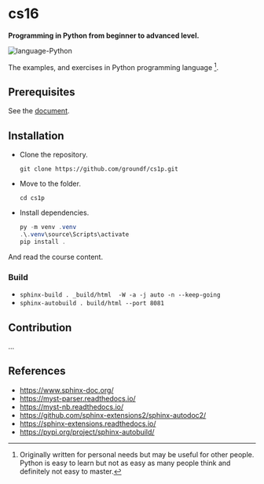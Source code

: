 # cs16

**Programming in Python from beginner to advanced level.**

![language-Python](https://img.shields.io/badge/language-Python-blue.svg)

The examples, and exercises in Python programming language [^1]. 

[^1]: Originally written for personal needs but may be useful for other people. Python is easy to learn but not as easy as many people think and definitely not easy to master. 

## Prerequisites

See the [document](groundf/course-python/notes/02%20Prerequisites.md).

## Installation

- Clone the repository.

  ```shell
  git clone https://github.com/groundf/cs1p.git
  ```

- Move to the folder.

  ```shell
  cd cs1p
  ```

- Install dependencies.

  ```powershell
  py -m venv .venv
  .\.venv\source\Scripts\activate
  pip install .
  ```

And read the course content.

### Build

- `sphinx-build . _build/html  -W -a -j auto -n --keep-going`
- `sphinx-autobuild . build/html --port 8081`

## Contribution

&hellip;

## References

- <https://www.sphinx-doc.org/>
- <https://myst-parser.readthedocs.io/>
- <https://myst-nb.readthedocs.io/>
- <https://github.com/sphinx-extensions2/sphinx-autodoc2/>
- <https://sphinx-extensions.readthedocs.io/>
- <https://pypi.org/project/sphinx-autobuild/>
